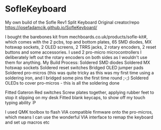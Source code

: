 # SofleKeyboard
My own build of the Sofle Rev1 Split Keyboard
Original creator/repo https://josefadamcik.github.io/SofleKeyboard/

I bought the barebones kit from mechboards.co.uk/products/sofle-kit#, which comes with the 2 pcbs, top and bottom plates,
65 SMD diodes, MX hotswap sockets, 2 OLED screens, 2 TRRS jacks, 2 rotary encoders, 2 reset buttons and some accessories.
I used 2 pro-micro microcontrollers
I deliberately left out the rotary encoders on both sides as I wouldn't use them for anything.
My Build Process:
  Soldered SMD diodes 
  Soldered MX hotswap sockets
  Soldered reset switches
  Bridged OLED jumper pads
  Soldered pro-micros (this was quite tricky as this was my first time using a soldering iron, and I bridged some pins the first time round ;-;)
  Soldered OLEDs to cover pro-micros - this is all the soldering done
  
  Fitted Gateron Red switches
  Screw plates together, applying rubber feet to stop it slipping on my desk
  Fitted blank keycaps, to show off my touch typing ability :P
  
  I used QMK toolbox to flash VIA compatible firmware onto the pro-micros,
  which means I can use the wonderful VIA interface to remap the keyboard and set up macros etc
